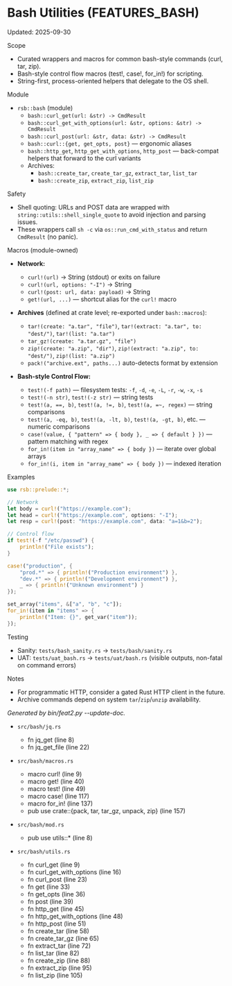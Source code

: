 # Bash Utilities (FEATURES_BASH)

Updated: 2025-09-30

Scope
- Curated wrappers and macros for common bash-style commands (curl, tar, zip).
- Bash-style control flow macros (test!, case!, for_in!) for scripting.
- String-first, process-oriented helpers that delegate to the OS shell.

Module
- `rsb::bash` (module)
  - `bash::curl_get(url: &str) -> CmdResult`
  - `bash::curl_get_with_options(url: &str, options: &str) -> CmdResult`
  - `bash::curl_post(url: &str, data: &str) -> CmdResult`
  - `bash::curl::{get, get_opts, post}` — ergonomic aliases
  - `bash::http_get`, `http_get_with_options`, `http_post` — back-compat helpers that forward to the curl variants
  - Archives:
    - `bash::create_tar`, `create_tar_gz`, `extract_tar`, `list_tar`
    - `bash::create_zip`, `extract_zip`, `list_zip`

Safety
- Shell quoting: URLs and POST data are wrapped with `string::utils::shell_single_quote` to avoid injection and parsing issues.
- These wrappers call `sh -c` via `os::run_cmd_with_status` and return `CmdResult` (no panic).

Macros (module-owned)
- **Network:**
  - `curl!(url)` → String (stdout) or exits on failure
  - `curl!(url, options: "-I")` → String
  - `curl!(post: url, data: payload)` → String
  - `get!(url, ...)` — shortcut alias for the `curl!` macro

- **Archives** (defined at crate level; re-exported under `bash::macros`):
  - `tar!(create: "a.tar", "file")`, `tar!(extract: "a.tar", to: "dest/")`, `tar!(list: "a.tar")`
  - `tar_gz!(create: "a.tar.gz", "file")`
  - `zip!(create: "a.zip", "dir")`, `zip!(extract: "a.zip", to: "dest/")`, `zip!(list: "a.zip")`
  - `pack!("archive.ext", paths...)` auto-detects format by extension

- **Bash-style Control Flow:**
  - `test!(-f path)` — filesystem tests: `-f`, `-d`, `-e`, `-L`, `-r`, `-w`, `-x`, `-s`
  - `test!(-n str)`, `test!(-z str)` — string tests
  - `test!(a, ==, b)`, `test!(a, !=, b)`, `test!(a, =~, regex)` — string comparisons
  - `test!(a, -eq, b)`, `test!(a, -lt, b)`, `test!(a, -gt, b)`, etc. — numeric comparisons
  - `case!(value, { "pattern" => { body }, _ => { default } })` — pattern matching with regex
  - `for_in!(item in "array_name" => { body })` — iterate over global arrays
  - `for_in!(i, item in "array_name" => { body })` — indexed iteration

Examples
```rust
use rsb::prelude::*;

// Network
let body = curl!("https://example.com");
let head = curl!("https://example.com", options: "-I");
let resp = curl!(post: "https://example.com", data: "a=1&b=2");

// Control flow
if test!(-f "/etc/passwd") {
    println!("File exists");
}

case!("production", {
    "prod.*" => { println!("Production environment") },
    "dev.*" => { println!("Development environment") },
    _ => { println!("Unknown environment") }
});

set_array("items", &["a", "b", "c"]);
for_in!(item in "items" => {
    println!("Item: {}", get_var("item"));
});
```

Testing
- Sanity: `tests/bash_sanity.rs` → `tests/bash/sanity.rs`
- UAT: `tests/uat_bash.rs` → `tests/uat/bash.rs` (visible outputs, non-fatal on command errors)

Notes
- For programmatic HTTP, consider a gated Rust HTTP client in the future.
- Archive commands depend on system `tar`/`zip`/`unzip` availability.

<!-- feat:bash -->

_Generated by bin/feat2.py --update-doc._

* `src/bash/jq.rs`
  - fn jq_get (line 8)
  - fn jq_get_file (line 22)

* `src/bash/macros.rs`
  - macro curl! (line 9)
  - macro get! (line 40)
  - macro test! (line 49)
  - macro case! (line 117)
  - macro for_in! (line 137)
  - pub use crate::{pack, tar, tar_gz, unpack, zip} (line 157)

* `src/bash/mod.rs`
  - pub use utils::* (line 8)

* `src/bash/utils.rs`
  - fn curl_get (line 9)
  - fn curl_get_with_options (line 16)
  - fn curl_post (line 23)
  - fn get (line 33)
  - fn get_opts (line 36)
  - fn post (line 39)
  - fn http_get (line 45)
  - fn http_get_with_options (line 48)
  - fn http_post (line 51)
  - fn create_tar (line 58)
  - fn create_tar_gz (line 65)
  - fn extract_tar (line 72)
  - fn list_tar (line 82)
  - fn create_zip (line 88)
  - fn extract_zip (line 95)
  - fn list_zip (line 105)

<!-- /feat:bash -->

